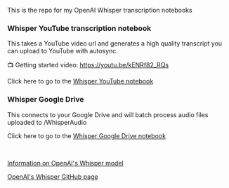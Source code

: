 This is the repo for my OpenAI Whisper transcription notebooks

<h3>Whisper YouTube transcription notebook</h3>
This takes a YouTube video url and generates a high quality transcript you can upload to YouTube with autosync.

📺 Getting started video: https://youtu.be/kENRf82_RQs

Click here to go to the <a href="https://github.com/AndrewMayneProjects/Whisper/blob/main/WhisperYouTube.ipynb">Whisper YouTube notebook</a>

<h3>Whisper Google Drive</h3>
This connects to your Google Drive and will batch process audio files uploaded to /WhisperAudio

Click here to go to the <a href="https://github.com/AndrewMayneProjects/Whisper/blob/main/WhisperGoogleDrive.ipynb"> Whisper Google Drive notebook</a>

<br>
 

<a href="https://openai.com/blog/whisper/">Information on OpenAI's Whisper model</a>

<a href="https://github.com/openai/whisper">OpenAI's Whisper GitHub page</a>
         
